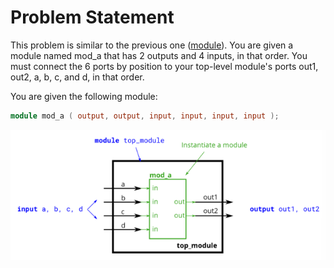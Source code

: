 # Problem Statement


This problem is similar to the previous one ([module]()). You are given a module named mod_a that has 2 outputs and 4 inputs, in that order. You must connect the 6 ports by position to your top-level module's ports out1, out2, a, b, c, and d, in that order.

You are given the following module:

```verilog
module mod_a ( output, output, input, input, input, input );
```

![alt text](image.png)
